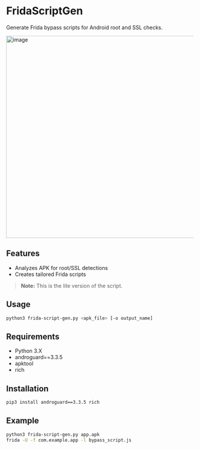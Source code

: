 
# FridaScriptGen

Generate Frida bypass scripts for Android root and SSL checks.

<img width="544" alt="image" src="https://github.com/user-attachments/assets/72dbf90d-9cf7-462c-a5c7-430fe4265a81" />


## Features
- Analyzes APK for root/SSL detections
- Creates tailored Frida scripts

> **Note:** This is the lite version of the script.


## Usage
```bash
python3 frida-script-gen.py <apk_file> [-o output_name]
```

## Requirements
- Python 3.X
- androguard==3.3.5
- apktool
- rich

## Installation
```bash
pip3 install androguard==3.3.5 rich
```

## Example
```bash
python3 frida-script-gen.py app.apk
frida -U -f com.example.app -l bypass_script.js
```
